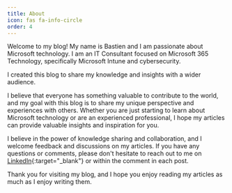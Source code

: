 ```yaml
---
title: About
icon: fas fa-info-circle
order: 4
---
```


Welcome to my blog! My name is Bastien and I am passionate about Microsoft technology. I am an IT Consultant focused on Microsoft 365 Technology, specifically Microsoft Intune and cybersecurity.

I created this blog to share my knowledge and insights with a wider audience.

I believe that everyone has something valuable to contribute to the world, and my goal with this blog is to share my unique perspective and experiences with others. Whether you are just starting to learn about Microsoft technology or are an experienced professional, I hope my articles can provide valuable insights and inspiration for you.

I believe in the power of knowledge sharing and collaboration, and I welcome feedback and discussions on my articles. If you have any questions or comments, please don't hesitate to reach out to me on [LinkedIn](https://www.linkedin.com/in/bastien-werhann){:target="_blank"} or within the comment in each post.

Thank you for visiting my blog, and I hope you enjoy reading my articles as much as I enjoy writing them.

